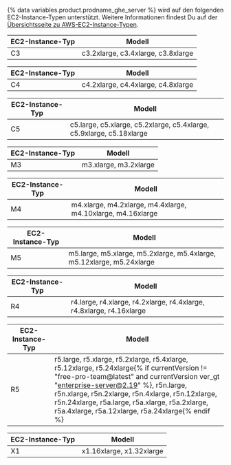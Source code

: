 {% data variables.product.prodname_ghe_server %} wird auf den folgenden EC2-Instance-Typen unterstützt. Weitere Informationen findest Du auf der [Übersichtsseite zu AWS-EC2-Instance-Typen](http://aws.amazon.com/ec2/instance-types/).

| EC2-Instance-Typ | Modell                             |
| ---------------- | ---------------------------------- |
| C3               | c3.2xlarge, c3.4xlarge, c3.8xlarge |

| EC2-Instance-Typ | Modell                             |
| ---------------- | ---------------------------------- |
| C4               | c4.2xlarge, c4.4xlarge, c4.8xlarge |

| EC2-Instance-Typ | Modell                                                               |
| ---------------- | -------------------------------------------------------------------- |
| C5               | c5.large, c5.xlarge, c5.2xlarge, c5.4xlarge, c5.9xlarge, c5.18xlarge |

| EC2-Instance-Typ | Modell                |
| ---------------- | --------------------- |
| M3               | m3.xlarge, m3.2xlarge |

| EC2-Instance-Typ | Modell                                                      |
| ---------------- | ----------------------------------------------------------- |
| M4               | m4.xlarge, m4.2xlarge, m4.4xlarge, m4.10xlarge, m4.16xlarge |

| EC2-Instance-Typ | Modell                                                                |
| ---------------- | --------------------------------------------------------------------- |
| M5               | m5.large, m5.xlarge, m5.2xlarge, m5.4xlarge, m5.12xlarge, m5.24xlarge |

| EC2-Instance-Typ | Modell                                                               |
| ---------------- | -------------------------------------------------------------------- |
| R4               | r4.large, r4.xlarge, r4.2xlarge, r4.4xlarge, r4.8xlarge, r4.16xlarge |

| EC2-Instance-Typ | Modell                                                                                                                                                                                                                                                                                                                                         |
| ---------------- | ---------------------------------------------------------------------------------------------------------------------------------------------------------------------------------------------------------------------------------------------------------------------------------------------------------------------------------------------- |
| R5               | r5.large, r5.xlarge, r5.2xlarge, r5.4xlarge, r5.12xlarge, r5.24xlarge{% if currentVersion != "free-pro-team@latest" and currentVersion ver_gt "enterprise-server@2.19" %}, r5n.large, r5n.xlarge, r5n.2xlarge, r5n.4xlarge, r5n.12xlarge, r5n.24xlarge, r5a.large, r5a.xlarge, r5a.2xlarge, r5a.4xlarge, r5a.12xlarge, r5a.24xlarge{% endif %}

| EC2-Instance-Typ | Modell                   |
| ---------------- | ------------------------ |
| X1               | x1.16xlarge, x1.32xlarge |
